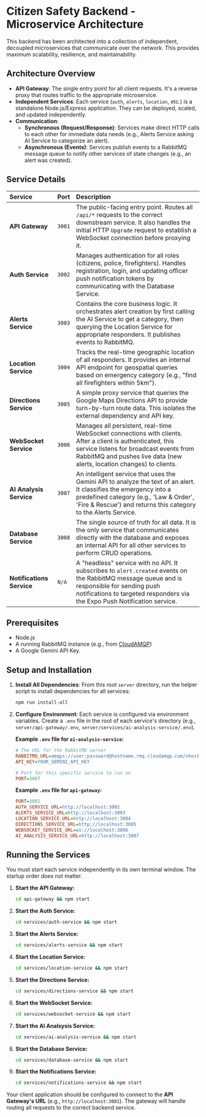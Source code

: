 # Citizen Safety Backend - Microservice Architecture

This backend has been architected into a collection of independent, decoupled microservices that communicate over the network. This provides maximum scalability, resilience, and maintainability.

## Architecture Overview

-   **API Gateway**: The single entry point for all client requests. It's a reverse proxy that routes traffic to the appropriate microservice.
-   **Independent Services**: Each service (`auth`, `alerts`, `location`, etc.) is a standalone Node.js/Express application. They can be deployed, scaled, and updated independently.
-   **Communication**:
    -   **Synchronous (Request/Response)**: Services make direct HTTP calls to each other for immediate data needs (e.g., Alerts Service asking AI Service to categorize an alert).
    -   **Asynchronous (Events)**: Services publish events to a RabbitMQ message queue to notify other services of state changes (e.g., an alert was created).

## Service Details

| Service                  | Port   | Description                                                                                                                                                                                                                           |
| :----------------------- | :----- | :------------------------------------------------------------------------------------------------------------------------------------------------------------------------------------------------------------------------------------ |
| **API Gateway**          | `3001` | The public-facing entry point. Routes all `/api/*` requests to the correct downstream service. It also handles the initial HTTP `Upgrade` request to establish a WebSocket connection before proxying it.                               |
| **Auth Service**         | `3002` | Manages authentication for all roles (citizens, police, firefighters). Handles registration, login, and updating officer push notification tokens by communicating with the Database Service.                                         |
| **Alerts Service**       | `3003` | Contains the core business logic. It orchestrates alert creation by first calling the AI Service to get a category, then querying the Location Service for appropriate responders. It publishes events to RabbitMQ.                       |
| **Location Service**     | `3004` | Tracks the real-time geographic location of all responders. It provides an internal API endpoint for geospatial queries based on emergency category (e.g., "find all firefighters within 5km").                                     |
| **Directions Service**   | `3005` | A simple proxy service that queries the Google Maps Directions API to provide turn-by-turn route data. This isolates the external dependency and API key.                                                                              |
| **WebSocket Service**    | `3006` | Manages all persistent, real-time WebSocket connections with clients. After a client is authenticated, this service listens for broadcast events from RabbitMQ and pushes live data (new alerts, location changes) to clients.            |
| **AI Analysis Service**  | `3007` | An intelligent service that uses the Gemini API to analyze the text of an alert. It classifies the emergency into a predefined category (e.g., 'Law & Order', 'Fire & Rescue') and returns this category to the Alerts Service. |
| **Database Service**     | `3008` | The single source of truth for all data. It is the only service that communicates directly with the database and exposes an internal API for all other services to perform CRUD operations.                                           |
| **Notifications Service**| `N/A`  | A "headless" service with no API. It subscribes to `alert.created` events on the RabbitMQ message queue and is responsible for sending push notifications to targeted responders via the Expo Push Notification service.              |


## Prerequisites

-   Node.js
-   A running RabbitMQ instance (e.g., from [CloudAMQP](https://www.cloudamqp.com/))
-   A Google Gemini API Key.

## Setup and Installation

1.  **Install All Dependencies**: From this root `server` directory, run the helper script to install dependencies for all services:
    ```bash
    npm run install-all
    ```

2.  **Configure Environment**: Each service is configured via environment variables. Create a `.env` file in the root of each service's directory (e.g., `server/api-gateway/.env`, `server/services/ai-analysis-service/.env`).

    **Example `.env` file for `ai-analysis-service`:**
    ```ini
    # The URL for the RabbitMQ server
    RABBITMQ_URL=amqps://user:password@hostname.rmq.cloudamqp.com/vhost
    API_KEY=YOUR_GEMINI_API_KEY

    # Port for this specific service to run on
    PORT=3007
    ```

    **Example `.env` file for `api-gateway`:**
    ```ini
    PORT=3001
    AUTH_SERVICE_URL=http://localhost:3002
    ALERTS_SERVICE_URL=http://localhost:3003
    LOCATION_SERVICE_URL=http://localhost:3004
    DIRECTIONS_SERVICE_URL=http://localhost:3005
    WEBSOCKET_SERVICE_URL=ws://localhost:3006
    AI_ANALYSIS_SERVICE_URL=http://localhost:3007
    ```

## Running the Services

You must start each service independently in its own terminal window. The startup order does not matter.

1.  **Start the API Gateway:**
    ```bash
    cd api-gateway && npm start
    ```

2.  **Start the Auth Service:**
    ```bash
    cd services/auth-service && npm start
    ```

3.  **Start the Alerts Service:**
    ```bash
    cd services/alerts-service && npm start
    ```

4.  **Start the Location Service:**
    ```bash
    cd services/location-service && npm start
    ```

5.  **Start the Directions Service:**
    ```bash
    cd services/directions-service && npm start
    ```
    
6.  **Start the WebSocket Service:**
    ```bash
    cd services/websocket-service && npm start
    ```

7.  **Start the AI Analsysis Service:**
    ```bash
    cd services/ai-analysis-service && npm start
    ```

8.  **Start the Database Service:**
    ```bash
    cd services/database-service && npm start
    ```

9.  **Start the Notifications Service:**
    ```bash
    cd services/notifications-service && npm start

Your client application should be configured to connect to the **API Gateway's URL** (e.g., `http://localhost:3001`). The gateway will handle routing all requests to the correct backend service.
